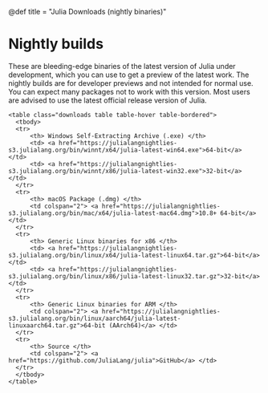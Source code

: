 
@def title = "Julia Downloads (nightly binaries)"


# Nightly builds

These are bleeding-edge binaries of the latest version of Julia under
development, which you can use to get a preview of the latest work.
The nightly builds are for developer previews and not intended for
normal use. You can expect many packages not to work with this version.
Most users are advised to use the latest official release version of Julia.

~~~
<table class="downloads table table-hover table-bordered">
  <tbody>
  <tr>
      <th> Windows Self-Extracting Archive (.exe) </th>
      <td> <a href="https://julialangnightlies-s3.julialang.org/bin/winnt/x64/julia-latest-win64.exe">64-bit</a> </td>
      <td> <a href="https://julialangnightlies-s3.julialang.org/bin/winnt/x86/julia-latest-win32.exe">32-bit</a> </td>
  </tr>
  <tr>
      <th> macOS Package (.dmg) </th>
      <td colspan="2"> <a href="https://julialangnightlies-s3.julialang.org/bin/mac/x64/julia-latest-mac64.dmg">10.8+ 64-bit</a> </td>
  </tr>
  <tr>
      <th> Generic Linux binaries for x86 </th>
      <td> <a href="https://julialangnightlies-s3.julialang.org/bin/linux/x64/julia-latest-linux64.tar.gz">64-bit</a> </td>
      <td> <a href="https://julialangnightlies-s3.julialang.org/bin/linux/x86/julia-latest-linux32.tar.gz">32-bit</a> </td>
  </tr>
  <tr>
      <th> Generic Linux binaries for ARM </th>
      <td colspan="2"> <a href="https://julialangnightlies-s3.julialang.org/bin/linux/aarch64/julia-latest-linuxaarch64.tar.gz">64-bit (AArch64)</a> </td>
  </tr>
  <tr>
      <th> Source </th>
      <td colspan="2"> <a href="https://github.com/JuliaLang/julia">GitHub</a> </td>
  </tr>
  </tbody>
</table>
~~~
